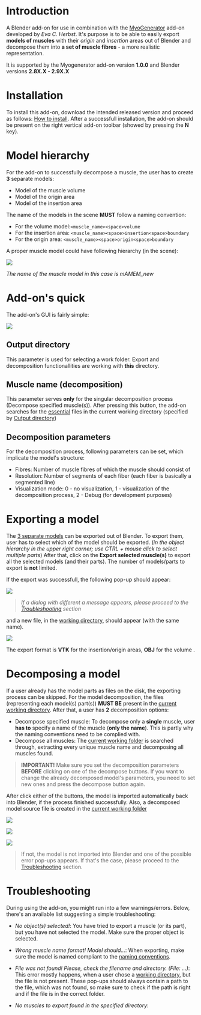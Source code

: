 # Introduction
A Blender add-on for use in combination with the [MyoGenerator](https://github.com/evaherbst/MyoGenerator) add-on developed by *Eva C. Herbst*.
It's purpose is to be able to easily export **models of muscles** with their *origin* and *insertion* areas out of Blender and decompose them into **a set of muscle fibres** - a more realistic representation.

It is supported by the Myogenerator add-on version **1.0.0** and Blender versions **2.8X.X - 2.9X.X**

# Installation
To install this add-on, download the intended released version and proceed as follows: [How to install](https://docs.blender.org/manual/en/latest/editors/preferences/addons.html).
After a successfull installation, the add-on should be present on the right vertical add-on toolbar (showed by pressing the **N** key).

# Model hierarchy
For the add-on to successfully decompose a muscle, the user has to create **3** separate models:
- Model of the muscle volume
- Model of the origin area
- Model of the insertion area

The name of the models in the scene **MUST** follow a naming convention: 
- For the volume model:`<muscle_name><space>volume`
- For the insertion area: `<muscle_name><space>insertion<space>boundary`
- For the origin area: `<muscle_name><space>origin<space>boundary`

A proper muscle model could have following hierarchy (in the scene):

![](src/docs/GitHub/Blender-muscle-naming.png)

*The name of the muscle model in this case is mAMEM_new*

# Add-on's quick 
The add-on's GUI is fairly simple:

<p text-align="center"> <img src="./src/docs/GitHub/Blender-addon-gui-final.png"> </p> 

## Output directory
This parameter is used for selecting a work folder. 
Export and decomposition functionallities are working with **this** directory.

## Muscle name (decomposition)
This parameter serves **only** for the singular decomposition process (Decompose specified muscle(s)).
After pressing this button, the add-on searches for the [essential]() files in the current working directory (specified by [Output directory](#output-directory))

## Decomposition parameters
For the decomposition process, following parameters can be set, which implicate the model's structure:
- Fibres: Number of muscle fibres of which the muscle should consist of
- Resolution: Number of segments of each fiber (each fiber is basically a segmented line)
- Visualization mode: 0 - no visualization, 1 - visualization of the decomposition process, 2 - Debug (for development purposes)

# Exporting a model
The [3 separate models](#model-hierarchy) can be exported out of Blender.
To export them, user has to select which of the model should be exported. (*in the object hierarchy in the upper right corner; use CTRL + mouse click to select multiple parts*)
After that, click on the **Export selected muscle(s)** to export all the selected models (and their parts).
The number of models/parts to export is **not** limited.

If the export was successfull, the following pop-up should appear:

![](src/docs/GitHub/Blender-muscle-export-1.png)

>*If a dialog with different a message appears, please proceed to the [Troubleshooting](#troubleshooting) section*

and a new file, in the [working directory](#output-directory), should appear (with the same name).

![](src/docs/GitHub/Blender-muscle-export-2.png)

The export format is **VTK** for the insertion/origin areas, **OBJ** for the volume . 

# Decomposing a model
If a user already has the model parts as files on the disk, the exporting process can be skipped.
For the model decomposition, the files (representing each model(s) part(s)) **MUST BE** present in the [current working directory](#output-directory). After that, a user has **2** decomposition options:
- Decompose specified muscle: To decompose only a **single** muscle, user **has to** specify a name of the muscle (**only the name**). This is partly why the naming conventions need to be complied with.
- Decompose all muscles: The [current working folder](#output-directory) is searched through, extracting every unique muscle name and decomposing all muscles found.

>**IMPORTANT!** Make sure you set the decomposition parameters **BEFORE** clicking on one of the decompose buttons. If you want to change the already decomposed model's parameters, you need to set new ones and press the decompose button again.

After click either of the buttons, the model is imported automatically back into Blender, if the process finished successfully. Also, a decomposed model source file is created in the [current working folder](#output-directory)

![](src/docs/GitHub/Blender-muscle-decomposition-1.png)

![](src/docs/GitHub/Blender-muscle-decomposition-3.png)

![](src/docs/GitHub/Blender-muscle-decomposition-2.png)

>If not, the model is not imported into Blender and one of the possible error pop-ups appears. If that's the case, please proceed to the [Troubleshooting](#troubleshooting) section.

# Troubleshooting
During using the add-on, you might run into a few warnings/errors. Below, there's an available list suggesting a simple troubleshooting:
- *No object(s) selected!*: You have tried to export a muscle (or its part), but you have not selected the model. Make sure the proper object is selected.
  
- *Wrong muscle name format! Model should...*: When exporting, make sure the model is named compliant to the [naming conventions](#model-hierarchy).

- *File was not found! Please, check the filename and directory. (File: ...)*: This error mostly happens, when a user chose a [working directory](#output-directory), but the file is not present. These pop-ups should always contain a path to the file, which was not found, so make sure to check if the path is right and if the file is in the correct folder.

- *No muscles to export found in the specified directory*:
